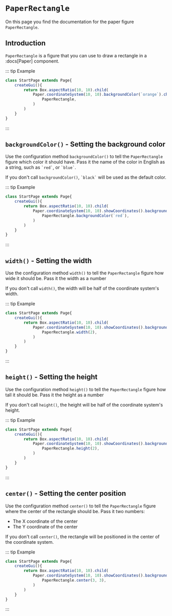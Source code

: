 <script>
	import ViewApp from '$lib/ViewApp.svelte'
</script>

# `PaperRectangle`
On this page you find the documentation for the paper figure `PaperRectangle`.





## Introduction
`PaperRectangle` is a figure that you can use to draw a rectangle in a :docs[Paper] component.

::: tip Example

```js baga-show
class StartPage extends Page{
	createGui(){
		return Box.aspectRatio(10, 10).child(
			Paper.coordinateSystem(10, 10).backgroundColor(`orange`).children(
				PaperRectangle,
			)
		)
	}
}
```

:::





## `backgroundColor()` - Setting the background color
Use the configuration method `backgroundColor()` to tell the `PaperRectangle` figure which color it should have. Pass it the name of the color in English as a string, such as `` `red` ``, or `` `blue` ``.

If you don't call `backgroundColor()`, `` `black` `` will be used as the default color.

::: tip Example

```js baga-show-editor-code
class StartPage extends Page{
	createGui(){
		return Box.aspectRatio(10, 10).child(
			Paper.coordinateSystem(10, 10).showCoordinates().backgroundColor(`orange`).children(
				PaperRectangle.backgroundColor(`red`),
			)
		)
	}
}
```

:::




## `width()` - Setting the width
Use the configuration method `width()` to tell the `PaperRectangle` figure how wide it should be. Pass it the width as a number

If you don't call `width()`, the width will be half of the coordinate system's width.

::: tip Example

```js baga-show-editor-code
class StartPage extends Page{
	createGui(){
		return Box.aspectRatio(10, 10).child(
			Paper.coordinateSystem(10, 10).showCoordinates().backgroundColor(`orange`).children(
				PaperRectangle.width(2),
			)
		)
	}
}
```

:::




## `height()` - Setting the height
Use the configuration method `height()` to tell the `PaperRectangle` figure how tall it should be. Pass it the height as a number

If you don't call `height()`, the height will be half of the coordinate system's height.

::: tip Example

```js baga-show-editor-code
class StartPage extends Page{
	createGui(){
		return Box.aspectRatio(10, 10).child(
			Paper.coordinateSystem(10, 10).showCoordinates().backgroundColor(`orange`).children(
				PaperRectangle.height(2),
			)
		)
	}
}
```

:::





## `center()` - Setting the center position
Use the configuration method `center()` to tell the `PaperRectangle` figure where the center of the rectangle should be. Pass it two numbers:

* The X coordinate of the center
* The Y coordinate of the center

If you don't call `center()`, the rectangle will be positioned in the center of the coordinate system.

::: tip Example

```js baga-show-editor-code
class StartPage extends Page{
	createGui(){
		return Box.aspectRatio(10, 10).child(
			Paper.coordinateSystem(10, 10).showCoordinates().backgroundColor(`orange`).children(
				PaperRectangle.center(3, 3),
			)
		)
	}
}
```

:::